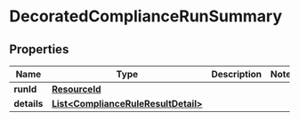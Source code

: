 

# DecoratedComplianceRunSummary


## Properties

Name | Type | Description | Notes
------------ | ------------- | ------------- | -------------
**runId** | [**ResourceId**](ResourceId.md) |  | 
**details** | [**List&lt;ComplianceRuleResultDetail&gt;**](ComplianceRuleResultDetail.md) |  | 




